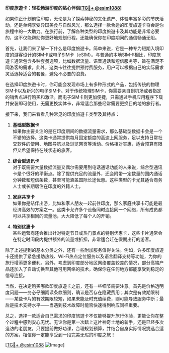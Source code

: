 **印度旅遊卡：轻松畅游印度的贴心伴侣[[TG💪+ @esim1088](https://t.me/s/esim1088)]**

如果你正计划前往印度，无论是为了探索神秘的文化遗产、体验丰富多彩的节庆活动，还是单纯享受异国美食与自然风光，那么选择一款合适的印度旅遊卡将会是你旅程中的一大助力。在旅行前，了解各种类型的印度旅遊卡及其功能是非常必要的，这不仅能帮助你更好地规划行程，还能确保你在印度期间的通信畅通无阻。

首先，让我们来了解一下什么是印度旅遊卡。简单来说，它是一种专为短期入境印度的游客设计的SIM卡或电子SIM卡（eSIM）。与普通的本地SIM卡相比，印度旅遊卡通常包含多种套餐选项，比如数据流量、语音通话和短信服务等，旨在满足不同游客的需求。此外，这类卡往往提供预付费服务，用户可以根据自己的实际需求灵活选择适合的套餐，避免不必要的浪费。

在选择印度旅遊卡时，你可能会发现市场上有多种形式的产品，包括传统的物理SIM卡以及新兴的电子SIM卡。对于传统物理SIM卡，你需要亲自到机场或者指定的销售点进行购买和激活。而电子SIM卡则更加便捷，只需通过手机应用程序下载并安装即可使用，无需更换实体卡，非常适合那些经常需要更换目的地的旅行者。

接下来，我们来看看几种常见的印度旅遊卡类型及其特点：

1. **基础型数据卡**  
   如果你主要关注的是在印度期间的数据流量需求，那么基础型数据卡会是一个不错的选择。这类卡通常提供每月固定额度的高速上网服务，足以支持日常社交软件的使用、地图导航以及浏览网页等活动。价格相对实惠，适合预算有限但又希望保持在线状态的旅客。

2. **综合型通讯卡**  
   对于既需要大量数据流量又偶尔需要用到电话通话功能的人来说，综合型通讯卡是个很好的平衡点。除了提供充足的流量外，还会附带一定数量的国内通话分钟数和短信条数，甚至可能涵盖国际长途优惠。这种类型的卡尤其适合商务人士或长期居住在印度的外籍人士。

3. **家庭共享卡**  
   如果你是结伴出游，比如和家人朋友一起前往印度，那么家庭共享卡可能是最经济高效的方案之一。这类卡允许多个设备同时连接同一个网络，所有成员都可以共享相同的流量池，大大降低了每个人的开销。

4. **特别优惠卡**  
   某些运营商还会推出针对特定节日或热门景点的特别优惠卡，这些卡片通常会在特定时间段内提供额外的流量或折扣，非常适合赶在假期出行的游客。

除了上述提到的基本分类之外，还有一些附加服务值得关注。例如，许多印度旅遊卡还提供了紧急援助热线、Wi-Fi热点定位服务以及语言翻译支持等功能，为你的旅行增添更多便利。另外，考虑到印度部分地区网络覆盖较差的情况，部分高端产品还加入了自动切换至其他可用网络的技术，确保你在任何地方都能享受到稳定的信号连接。

当然，在决定购买哪款印度旅遊卡之前，还有一些细节需要注意。首先是价格透明度问题——务必仔细阅读条款细则，确认是否存在隐藏费用；其次是有效期限制——某些卡片的有效期限较短，如果未能及时充值续费，则可能导致服务中断；最后是技术支持水平——当遇到技术故障时能否快速得到响应同样重要。

总之，选择一款适合自己需求的印度旅遊卡不仅能够提升旅行体验，更能让你在整个过程中感到安心无忧。无论你是第一次踏上这片神奇土地的新手，还是已经多次造访的老朋友，只要提前做好功课，合理规划预算，并结合自身实际情况挑选合适的方案，相信你一定能享受到一段完美无瑕的印度之旅！

[[TG💪+ @esim1088](https://t.me/s/esim1088) ![Image](https://i.postimg.cc/4NQfJmqS/Snipaste-2025-05-13-00-14-12.png)]